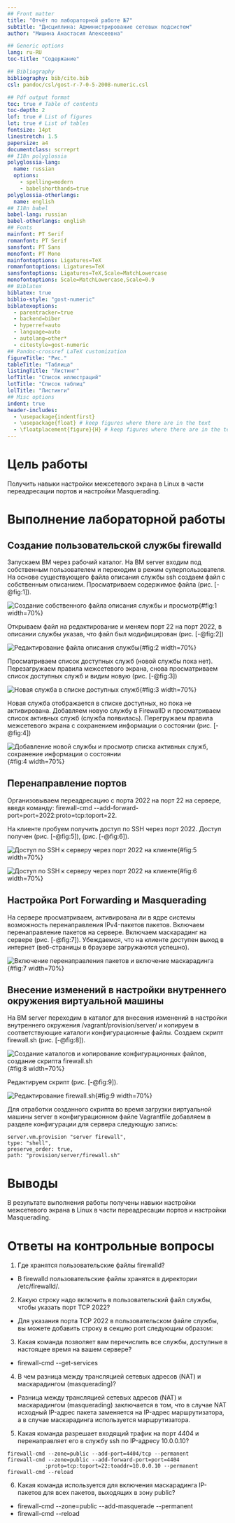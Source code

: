 ```yaml
---
## Front matter
title: "Отчёт по лабораторной работе №7"
subtitle: "Дисциплина: Администрирование сетевых подсистем"
author: "Мишина Анастасия Алексеевна"

## Generic options
lang: ru-RU
toc-title: "Содержание"

## Bibliography
bibliography: bib/cite.bib
csl: pandoc/csl/gost-r-7-0-5-2008-numeric.csl

## Pdf output format
toc: true # Table of contents
toc-depth: 2
lof: true # List of figures
lot: true # List of tables
fontsize: 14pt
linestretch: 1.5
papersize: a4
documentclass: scrreprt
## I18n polyglossia
polyglossia-lang:
  name: russian
  options:
	- spelling=modern
	- babelshorthands=true
polyglossia-otherlangs:
  name: english
## I18n babel
babel-lang: russian
babel-otherlangs: english
## Fonts
mainfont: PT Serif
romanfont: PT Serif
sansfont: PT Sans
monofont: PT Mono
mainfontoptions: Ligatures=TeX
romanfontoptions: Ligatures=TeX
sansfontoptions: Ligatures=TeX,Scale=MatchLowercase
monofontoptions: Scale=MatchLowercase,Scale=0.9
## Biblatex
biblatex: true
biblio-style: "gost-numeric"
biblatexoptions:
  - parentracker=true
  - backend=biber
  - hyperref=auto
  - language=auto
  - autolang=other*
  - citestyle=gost-numeric
## Pandoc-crossref LaTeX customization
figureTitle: "Рис."
tableTitle: "Таблица"
listingTitle: "Листинг"
lofTitle: "Список иллюстраций"
lotTitle: "Список таблиц"
lolTitle: "Листинги"
## Misc options
indent: true
header-includes:
  - \usepackage{indentfirst}
  - \usepackage{float} # keep figures where there are in the text
  - \floatplacement{figure}{H} # keep figures where there are in the text
---
```


# Цель работы

Получить навыки настройки межсетевого экрана в Linux в части переадресации портов и настройки Masquerading.


# Выполнение лабораторной работы

## Создание пользовательской службы firewalld

Запускаем ВМ через рабочий каталог. На ВМ server входим под собственным пользователем и переходим в режим суперпользователя. На основе существующего файла описания службы ssh создаем файл с собственным описанием. Просматриваем содержимое файла (рис. [-@fig:1]).

![Создание собственного файла описания службы и просмотр](image/1.png){#fig:1 width=70%}

Открываем файл на редактирование и меняем порт 22 на порт 2022, в описании службы указав, что файл был модифицирован (рис. [-@fig:2])

![Редактирование файла описания службы](image/2.png){#fig:2 width=70%}

Просматриваем список доступных служб (новой службы пока нет). Перезагружаем правила межсетевого экрана, снова просматриваем список доступных служб и видим новую (рис. [-@fig:3])

![Новая служба в списке доступных служб](image/3.png){#fig:3 width=70%}

Новая служба отображается в списке доступных, но пока не активирована. Добавляем новую службу в FirewallD и просматриваем список активных служб (служба появилась). Перегружаем правила межсетевого экрана с сохранением информации о состоянии (рис. [-@fig:4])

![Добавление новой службы и просмотр списка активных служб, сохранение информации о состоянии](image/4.png){#fig:4 width=70%}

##  Перенаправление портов

Организовываем переадресацию с порта 2022 на порт 22 на сервере, введя команду: firewall-cmd --add-forward-port=port=2022:proto=tcp:toport=22.

На клиенте пробуем получить доступ по SSH через порт 2022. Доступ получен (рис. [-@fig:5]), (рис. [-@fig:6]). 

![Доступ по SSH к серверу через порт 2022 на клиенте](image/5.png){#fig:5 width=70%}

![Доступ по SSH к серверу через порт 2022 на клиенте](image/6.png){#fig:6 width=70%}

## Настройка Port Forwarding и Masquerading

На сервере просматриваем, активирована ли в ядре системы возможность перенаправления IPv4-пакетов пакетов. Включаем перенаправление пакетов на сервере. Включаем маскарадинг на сервере (рис. [-@fig:7]). Убеждаемся, что на клиенте доступен выход в интернет (веб-страницы в браузере загружаются успешно).

![Включение перенаправления пакетов и включение маскарадинга](image/7.png){#fig:7 width=70%}

## Внесение изменений в настройки внутреннего окружения виртуальной машины

На ВМ server переходим в каталог для внесения изменений в настройки внутреннего окружения /vagrant/provision/server/ и копируем в соответствующие каталоги конфигурационные файлы. Создаем скрипт firewall.sh (рис. [-@fig:8]). 

![Создание каталогов и копирование конфигурационных файлов, создание скрипта firewall.sh](image/8.png){#fig:8 width=70%}

Редактируем скрипт (рис. [-@fig:9]).

![Редактирование firewall.sh](image/9.png){#fig:9 width=70%}

Для отработки созданного скрипта во время загрузки виртуальной машины server в конфигурационном файле Vagrantfile добавляем в разделе конфигурации для сервера следующую запись:

```
server.vm.provision "server firewall",
type: "shell",
preserve_order: true,
path: "provision/server/firewall.sh"
```

# Выводы

В результате выполнения работы получены навыки настройки межсетевого экрана в Linux в части переадресации портов и настройки Masquerading.

# Ответы на контрольные вопросы

1. Где хранятся пользовательские файлы firewalld? 

- В firewalld пользовательские файлы хранятся в директории /etc/firewalld/.

2. Какую строку надо включить в пользовательский файл службы, чтобы указать порт TCP 2022? 

- Для указания порта TCP 2022 в пользовательском файле службы, вы можете добавить строку в секцию port следующим образом:

<port protocol="tcp" port="2022"/>

3. Какая команда позволяет вам перечислить все службы, доступные в настоящее время на вашем сервере? 

- firewall-cmd --get-services

4. В чем разница между трансляцией сетевых адресов (NAT) и маскарадингом (masquerading)? 

- Разница между трансляцией сетевых адресов (NAT) и маскарадингом (masquerading) заключается в том, что в случае NAT исходный IP-адрес пакета заменяется на IP-адрес маршрутизатора, а в случае маскарадинга используется маршрутизатора.

5. Какая команда разрешает входящий трафик на порт 4404 и перенаправляет его в службу ssh по IP-адресу 10.0.0.10? 

```
firewall-cmd --zone=public --add-port=4404/tcp --permanent
firewall-cmd --zone=public --add-forward-port=port=4404
            :proto=tcp:toport=22:toaddr=10.0.0.10 --permanent
firewall-cmd --reload
```

6. Какая команда используется для включения маcкарадинга IP- пакетов для всех пакетов, выходящих в зону public? 

- firewall-cmd --zone=public --add-masquerade --permanent
- firewall-cmd --reload